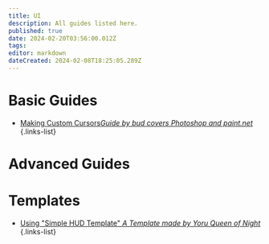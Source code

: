 ```yaml
---
title: UI
description: All guides listed here.
published: true
date: 2024-02-20T03:56:00.012Z
tags: 
editor: markdown
dateCreated: 2024-02-08T18:25:05.289Z
---
```



# Basic Guides

- <a href="/specific-guide/ui/custom-cursors">Making Custom Cursors*Guide by bud covers Photoshop and paint.net*</a>
{.links-list}

# Advanced Guides

# Templates

- [Using "Simple HUD Template" *A Template made by Yoru Queen of Night*](/specific-guide/ui/simple-hud-template)
{.links-list}
